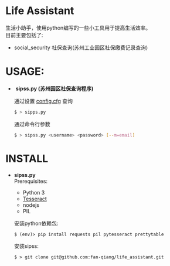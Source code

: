 # Life Assistant
生活小助手，使用python编写的一些小工具用于提高生活效率。  
目前主要包括了:
- social_security 社保查询(苏州工业园区社保缴费记录查询)  

# USAGE:
-  **sipss.py (苏州园区社保查询程序)**

    通过设置 [config.cfg](life_assistant/config.cfg)  查询
    ```Bash     
    $ > sipps.py 
    ```
    通过命令行参数
    ```Bash
    $ > sipss.py <username> <password> [--m=email]
    ```
# INSTALL
- **sipss.py**  
    Prerequisites:
    - Python 3
    - [Tesseract](https://github.com/tesseract-ocr/tesseract)
    - nodejs
    - PIL  
    
    安装python依赖包: 
    ``` 
    $ (env)> pip install requests pil pytesseract prettytable
    ```
    
    安装sipss:
    ```
    $ > git clone git@github.com:fan-qiang/life_assistant.git
    ```
    
